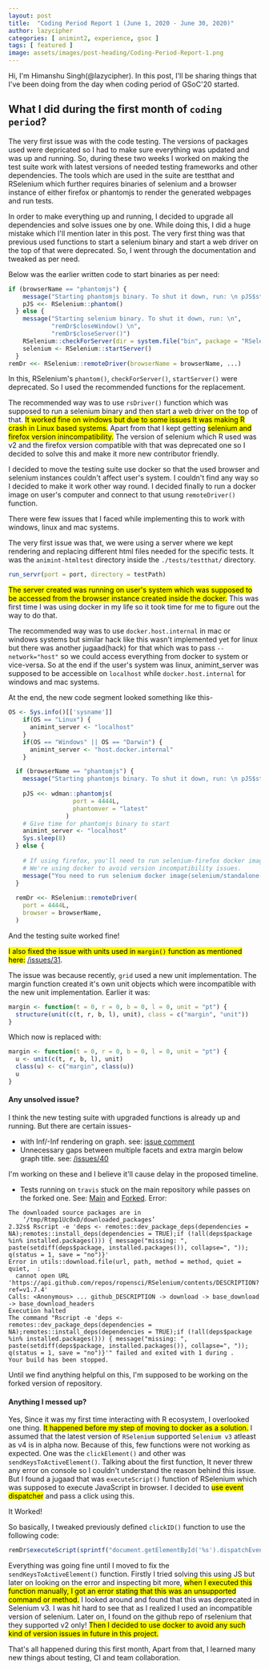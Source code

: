 ```yaml
---
layout: post
title:  "Coding Period Report 1 (June 1, 2020 - June 30, 2020)"
author: lazycipher
categories: [ animint2, experience, gsoc ]
tags: [ featured ]
image: assets/images/post-heading/Coding-Period-Report-1.png
---
```


Hi, I'm Himanshu Singh(@lazycipher). In this post, I'll be sharing things that I've been doing from the day when coding period of GSoC'20 started.

## What I did during the first month of `coding period`?

The very first issue was with the code testing. The versions of packages used were depricated so I had to make sure everything was updated and was up and running. So, during these two weeks I worked on making the test suite work with latest versions of needed testing frameworks and other dependencies. The tools which are used in the suite are testthat and RSelenium which further requires binaries of selenium and a browser instance of either firefox or phantomjs to render the generated webpages and run tests.

In order to make everything up and running, I decided to upgrade all dependencies and solve issues one by one. While doing this, I did a huge mistake which I'll mention later in this post. The very first thing was that previous used functions to start a selenium binary and start a web driver on the top of that were deprecated. So, I went through the documentation and tweaked as per need.

Below was the earlier written code to start binaries as per need:

```R
if (browserName == "phantomjs") {
    message("Starting phantomjs binary. To shut it down, run: \n pJS$stop()")
    pJS <<- RSelenium::phantom()
  } else {
    message("Starting selenium binary. To shut it down, run: \n",
            "remDr$closeWindow() \n",
            "remDr$closeServer()")
    RSelenium::checkForServer(dir = system.file("bin", package = "RSelenium"))
    selenium <- RSelenium::startServer()
  }
remDr <<- RSelenium::remoteDriver(browserName = browserName, ...)
```
In this, RSelenium's `phantom()`, `checkForServer()`, `startServer()` were deprecated. So I used 
the recommended functions for the replacement.

The recommended way was to use `rsDriver()` function which was supposed to run a selenium binary and then start a web driver on the top of that. <mark>It worked fine on windows but due to some issues It was making R crash in Linux based systems.</mark> Apart from that I kept getting <mark>selenium and firefox version inincompatibility.</mark> The version of selenium which R used was v2 and the firefox version compatible with that was deprecated one so I decided to solve this and make it more new contributor friendly. 

I decided to move the testing suite use docker so that the used browser and selenium instances couldn't affect user's system. I couldn't find any way so I decided to make it work other way round. I decided finally to run a docker image on user's computer and connect to that usung `remoteDriver()` function.

There were few issues that I faced while implementing this to work with windows, linux and mac systems.

The very first issue was that, we were using a server where we kept rendering and replacing different html files needed for the specific tests. It was the `animint-htmltest` directory inside the `./tests/testthat/` directory.
```R
run_servr(port = port, directory = testPath)
```
<mark>The server created was running on user's system which was supposed to be accessed from the browser instance created inside the docker.</mark> This was first time I was using docker in my life so it took time for me to figure out the way to do that. 

The recommended way was to use `docker.host.internal` in mac or windows systems but similar hack like this wasn't implemented yet for linux but there was another jugaad(hack) for that which was to pass `--network="host"` so we could access everything from docker to system or vice-versa.
So at the end if the user's system was linux, animint_server was supposed to be accessible on `localhost` while `docker.host.internal` for windows and mac systems.

At the end, the new code segment looked something like this-

```R
OS <- Sys.info()[['sysname']]
    if(OS == "Linux") {
      animint_server <- "localhost"
    }
    if(OS == "Windows" || OS == "Darwin") {
      animint_server <- "host.docker.internal"
    }

  if (browserName == "phantomjs") {
    message("Starting phantomjs binary. To shut it down, run: \n pJS$stop()")
    
    pJS <<- wdman::phantomjs(
                  port = 4444L,
                  phantomver = "latest"
                )
    # Give time for phantomjs binary to start
    animint_server <- "localhost"
    Sys.sleep(8)  
  } else {
    
    # If using firefox, you'll need to run selenium-firefox docker image in order to make it work correctly.
    # We're using docker to avoid version incompatibility issues.
    message("You need to run selenium docker image(selenium/standalone-firefox:2.53.0) as specified in docs(). \nNote: Ignore if already running.")
  }
  
  remDr <<- RSelenium::remoteDriver(
    port = 4444L,
    browser = browserName,
  )

```

And the testing suite worked fine!


<mark>I also fixed the issue with units used in `margin()` function as mentioned here:</mark> [/issues/31](https://github.com/tdhock/animint2/issues/31).

The issue was because recently, `grid` used a new unit implementation. The margin function created it's own unit objects which were incompatible with the new unit implementation.
Earlier it was:
```R
margin <- function(t = 0, r = 0, b = 0, l = 0, unit = "pt") {
  structure(unit(c(t, r, b, l), unit), class = c("margin", "unit"))
}
```
Which now is replaced with:
```R
margin <- function(t = 0, r = 0, b = 0, l = 0, unit = "pt") {
  u <- unit(c(t, r, b, l), unit)
  class(u) <- c("margin", class(u))
  u
}
```

#### Any unsolved issue?

I think the new testing suite with upgraded functions is already up and running. But there are certain issues-
- with Inf/-Inf rendering on graph. see: [issue comment](https://github.com/tdhock/animint2/issues/38#issuecomment-650785386)
- Unnecessary gaps between multiple facets and extra margin below graph title. see: [/issues/40](https://github.com/tdhock/animint2/issues/40)

I'm working on these and I believe it'll cause delay in the proposed timeline.

- Tests running on `travis` stuck on the main repository while passes on the forked one. 
See: [Main](https://travis-ci.org/github/tdhock/animint2) and [Forked](https://travis-ci.org/github/lazycipher/animint2/builds/702910153).
Error:
```
The downloaded source packages are in
	‘/tmp/Rtmp1Uc0xD/downloaded_packages’
2.32s$ Rscript -e 'deps <- remotes::dev_package_deps(dependencies = NA);remotes::install_deps(dependencies = TRUE);if (!all(deps$package %in% installed.packages())) { message("missing: ", paste(setdiff(deps$package, installed.packages()), collapse=", ")); q(status = 1, save = "no")}'
Error in utils::download.file(url, path, method = method, quiet = quiet,  : 
  cannot open URL 'https://api.github.com/repos/ropensci/RSelenium/contents/DESCRIPTION?ref=v1.7.4'
Calls: <Anonymous> ... github_DESCRIPTION -> download -> base_download -> base_download_headers
Execution halted
The command "Rscript -e 'deps <- remotes::dev_package_deps(dependencies = NA);remotes::install_deps(dependencies = TRUE);if (!all(deps$package %in% installed.packages())) { message("missing: ", paste(setdiff(deps$package, installed.packages()), collapse=", ")); q(status = 1, save = "no")}'" failed and exited with 1 during .
Your build has been stopped.
```
 Until we find anything helpful on this, I'm supposed to be working on the forked version of repository.
 
#### Anything I messed up?

Yes, Since it was my first time interacting with R ecosystem, I overlooked one thing. <mark>It happened before my step of moving to docker as a solution.</mark> I assumed that the latest version of `RSelenium` supported `Selenium v3` atleast as v4 is in alpha now.
Because of this, few functions were not working as expected. One was the `clickElement()` and other was `sendKeysToActiveElement()`. Talking about the first function, It never threw any error on console so I couldn't understand the reason behind this issue. But I found a jugaad that was `executeScript()` function of RSelenium which was supposed to execute JavaScript in browser. I decided to <mark>use event dispatcher</mark> and pass a click using this.

It Worked!

So basically, I tweaked previously defined `clickID()` function to use the following code:
```R
remDr$executeScript(sprintf("document.getElementById('%s').dispatchEvent(new CustomEvent('click'))", as.character(id)))
```

Everything was going fine until I moved to fix the `sendKeysToActiveElement()` function. Firstly I tried solving this using JS but later on looking on the error and inspecting bit more, <mark>when I executed this function manually, I got an error stating that this was an unsupported command or method.</mark>
I looked around and found that this was deprecated in Selenium v3. I was hit hard to see that as I realized I used an incompatible version of selenium. Later on, I found on the github repo of rselenium that they supported v2 only!
<mark>Then I decided to use docker to avoid any such kind of version issues in future in this project.</mark>

That's all happened during this first month, Apart from that, I learned many new things about testing, CI and team collaboration.
